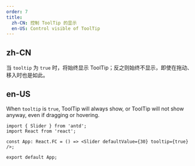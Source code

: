 ```yaml
---
order: 7
title:
  zh-CN: 控制 ToolTip 的显示
  en-US: Control visible of ToolTip
---
```


## zh-CN

当 `tooltip` 为 `true` 时，将始终显示 ToolTip；反之则始终不显示，即使在拖动、移入时也是如此。

## en-US

When `tooltip` is `true`, ToolTip will always show, or ToolTip will not show anyway, even if dragging or hovering.

```tsx
import { Slider } from 'antd';
import React from 'react';

const App: React.FC = () => <Slider defaultValue={30} tooltip={true} />;

export default App;
```
